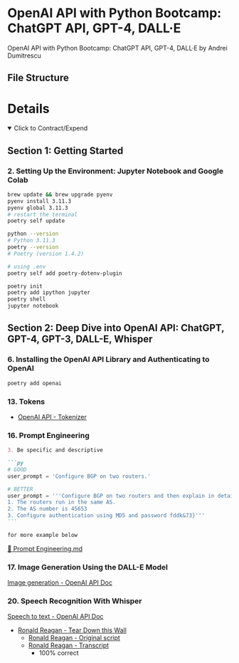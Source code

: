 # OpenAI API with Python Bootcamp: ChatGPT API, GPT-4, DALL·E

OpenAI API with Python Bootcamp: ChatGPT API, GPT-4, DALL·E by Andrei Dumitrescu

## File Structure

# Details

<details open>
  <summary>Click to Contract/Expend</summary>

## Section 1: Getting Started

### 2. Setting Up the Environment: Jupyter Notebook and Google Colab

```sh
brew update && brew upgrade pyenv
pyenv install 3.11.3
pyenv global 3.11.3
# restart the terminal
poetry self update

python --version
# Python 3.11.3
poetry --version
# Poetry (version 1.4.2)

# using .env
poetry self add poetry-dotenv-plugin
```

```sh
poetry init
poetry add ipython jupyter
poetry shell
jupyter notebook
```

## Section 2: Deep Dive into OpenAI API: ChatGPT, GPT-4, GPT-3, DALL-E, Whisper

### 6. Installing the OpenAI API Library and Authenticating to OpenAI

```sh
poetry add openai
```

### 13. Tokens

- [OpenAI API - Tokenizer](https://platform.openai.com/tokenizer)

### 16. Prompt Engineering

````md
3. Be specific and descriptive

```py
# GOOD
user_prompt = 'Configure BGP on two routers.'

# BETTER
user_prompt = '''Configure BGP on two routers and then explain in detail each command.
1. The routers run in the same AS.
2. The AS number is 45653
3. Configure authentication using MD5 and password fddk&73}'''
```

for more example below
````

[📁 Prompt Engineering.md](./02-dive-into-openai-api/16-prompts.md)

### 17. Image Generation Using the DALL-E Model

[Image generation - OpenAI API Doc](https://platform.openai.com/docs/guides/images)

### 20. Speech Recognition With Whisper

[Speech to text - OpenAI API Doc](https://platform.openai.com/docs/guides/speech-to-text)

- [Ronald Reagan - Tear Down this Wall](http://www.historyplace.com/speeches/reagan-tear-down.htm)
  - [Ronald Reagan - Original script](./02-dive-into-openai-api/19-rr-original.txt)
  - [Ronald Reagan - Transcript](./02-dive-into-openai-api/19-rr-original.txt)
    - 100% correct

</details>
